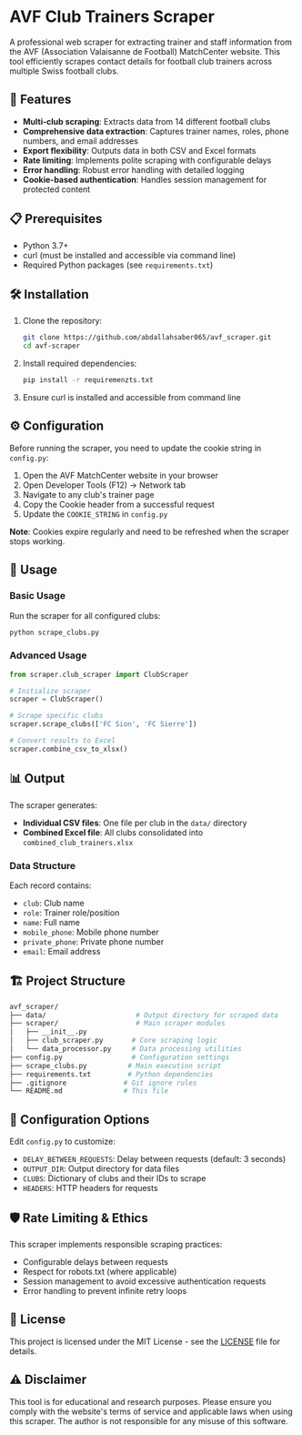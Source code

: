 # AVF Club Trainers Scraper

A professional web scraper for extracting trainer and staff information from the AVF (Association Valaisanne de Football) MatchCenter website. This tool efficiently scrapes contact details for football club trainers across multiple Swiss football clubs.

## 🚀 Features

- **Multi-club scraping**: Extracts data from 14 different football clubs
- **Comprehensive data extraction**: Captures trainer names, roles, phone numbers, and email addresses
- **Export flexibility**: Outputs data in both CSV and Excel formats
- **Rate limiting**: Implements polite scraping with configurable delays
- **Error handling**: Robust error handling with detailed logging
- **Cookie-based authentication**: Handles session management for protected content

## 📋 Prerequisites

- Python 3.7+
- curl (must be installed and accessible via command line)
- Required Python packages (see `requirements.txt`)

## 🛠️ Installation

1. Clone the repository:

    ```bash
    git clone https://github.com/abdallahsaber065/avf_scraper.git
    cd avf-scraper
    ```

2. Install required dependencies:

    ```bash
    pip install -r requiremenzts.txt
    ```

3. Ensure curl is installed and accessible from command line

## ⚙️ Configuration

Before running the scraper, you need to update the cookie string in `config.py`:

1. Open the AVF MatchCenter website in your browser
2. Open Developer Tools (F12) → Network tab
3. Navigate to any club's trainer page
4. Copy the Cookie header from a successful request
5. Update the `COOKIE_STRING` in `config.py`

**Note**: Cookies expire regularly and need to be refreshed when the scraper stops working.

## 🚀 Usage

### Basic Usage

Run the scraper for all configured clubs:

```bash
python scrape_clubs.py
```

### Advanced Usage

```python
from scraper.club_scraper import ClubScraper

# Initialize scraper
scraper = ClubScraper()

# Scrape specific clubs
scraper.scrape_clubs(['FC Sion', 'FC Sierre'])

# Convert results to Excel
scraper.combine_csv_to_xlsx()
```

## 📊 Output

The scraper generates:

- **Individual CSV files**: One file per club in the `data/` directory
- **Combined Excel file**: All clubs consolidated into `combined_club_trainers.xlsx`

### Data Structure

Each record contains:

- `club`: Club name
- `role`: Trainer role/position
- `name`: Full name
- `mobile_phone`: Mobile phone number
- `private_phone`: Private phone number  
- `email`: Email address

## 🏗️ Project Structure

```bash
avf_scraper/
├── data/                      # Output directory for scraped data
├── scraper/                   # Main scraper modules
│   ├── __init__.py
│   ├── club_scraper.py       # Core scraping logic
│   └── data_processor.py     # Data processing utilities
├── config.py                 # Configuration settings
├── scrape_clubs.py          # Main execution script
├── requirements.txt         # Python dependencies
├── .gitignore              # Git ignore rules
└── README.md               # This file
```

## 🔧 Configuration Options

Edit `config.py` to customize:

- `DELAY_BETWEEN_REQUESTS`: Delay between requests (default: 3 seconds)
- `OUTPUT_DIR`: Output directory for data files
- `CLUBS`: Dictionary of clubs and their IDs to scrape
- `HEADERS`: HTTP headers for requests

## 🛡️ Rate Limiting & Ethics

This scraper implements responsible scraping practices:

- Configurable delays between requests
- Respect for robots.txt (where applicable)
- Session management to avoid excessive authentication requests
- Error handling to prevent infinite retry loops

## 📄 License

This project is licensed under the MIT License - see the [LICENSE](LICENSE) file for details.

## ⚠️ Disclaimer

This tool is for educational and research purposes. Please ensure you comply with the website's terms of service and applicable laws when using this scraper. The author is not responsible for any misuse of this software.
